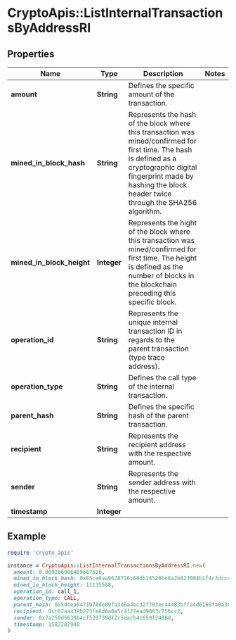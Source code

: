 # CryptoApis::ListInternalTransactionsByAddressRI

## Properties

| Name | Type | Description | Notes |
| ---- | ---- | ----------- | ----- |
| **amount** | **String** | Defines the specific amount of the transaction. |  |
| **mined_in_block_hash** | **String** | Represents the hash of the block where this transaction was mined/confirmed for first time. The hash is defined as a cryptographic digital fingerprint made by hashing the block header twice through the SHA256 algorithm. |  |
| **mined_in_block_height** | **Integer** | Represents the hight of the block where this transaction was mined/confirmed for first time. The height is defined as the number of blocks in the blockchain preceding this specific block. |  |
| **operation_id** | **String** | Represents the unique internal transaction ID in regards to the parent transaction (type trace address). |  |
| **operation_type** | **String** | Defines the call type of the internal transaction. |  |
| **parent_hash** | **String** | Defines the specific hash of the parent transaction. |  |
| **recipient** | **String** | Represents the recipient address with the respective amount. |  |
| **sender** | **String** | Represents the sender address with the respective amount. |  |
| **timestamp** | **Integer** |  |  |

## Example

```ruby
require 'crypto_apis'

instance = CryptoApis::ListInternalTransactionsByAddressRI.new(
  amount: 0.089286906469667626,
  mined_in_block_hash: 0x85ce0aa9628726c60db14526be8a2b823084b1f4c3dcccdc10b0235f23a49e66,
  mined_in_block_height: 11135508,
  operation_id: call_1,
  operation_type: CALL,
  parent_hash: 0x5d4ea0471b70de09fa3d6a4bc32f703ec44483bffa4d6169fa0a36c6a1dc108a,
  recipient: 0xc02aaa39b223fe8d0a0e5c4f27ead9083c756cc2,
  sender: 0x7a250d5630b4cf539739df2c5dacb4c659f2488d,
  timestamp: 1582202940
)
```

